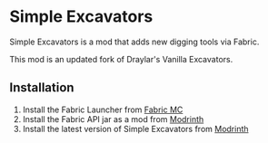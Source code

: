 # Simple Excavators

Simple Excavators is a mod that adds new digging tools via Fabric.

This mod is an updated fork of Draylar's Vanilla Excavators.

## Installation

1. Install the Fabric Launcher from [Fabric MC](https://fabricmc.net/use/installer/)
2. Install the Fabric API jar as a mod from [Modrinth](https://modrinth.com/mod/fabric-api)
3. Install the latest version of Simple Excavators from [Modrinth](https://modrinth.com/simple-excavators)